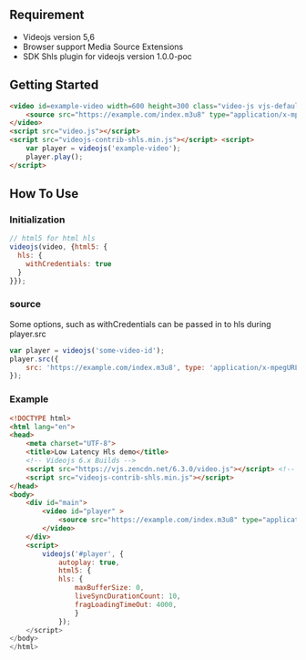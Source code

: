 ## Requirement

- Videojs version 5,6
- Browser support Media Source Extensions
- SDK Shls plugin for videojs version 1.0.0-poc

## Getting Started

```html
<video id=example-video width=600 height=300 class="video-js vjs-default-skin" controls>
    <source src="https://example.com/index.m3u8" type="application/x-mpegURL">
</video>
<script src="video.js"></script>
<script src="videojs-contrib-shls.min.js"></script> <script>
    var player = videojs('example-video'); 
    player.play();
</script>
```

## How To Use

### Initialization

```javascript
// html5 for html hls
videojs(video, {html5: {
  hls: {
    withCredentials: true
  }
}});
```

### source

Some options, such as withCredentials can be passed in to hls during player.src

```javascript
var player = videojs('some-video-id');
player.src({
    src: 'https://example.com/index.m3u8', type: 'application/x-mpegURL', withCredentials: true
});
```

### Example

```html
<!DOCTYPE html> 
<html lang="en"> 
<head>
    <meta charset="UTF-8">
    <title>Low Latency Hls demo</title>
    <!-- Videojs 6.x Builds -->
    <script src="https://vjs.zencdn.net/6.3.0/video.js"></script> <!-- Sigma Videojs Plugin -->
    <script src="videojs-contrib-shls.min.js"></script>
</head>
<body>
    <div id="main">
        <video id="player" >
            <source src="https://example.com/index.m3u8" type="application/x-mpegURL"/>
        </video>
    </div>
    <script> 
        videojs('#player', {
            autoplay: true,
            html5: {
            hls: {
                maxBufferSize: 0,
                liveSyncDurationCount: 10,
                fragLoadingTimeOut: 4000,
                } 
            });
    </script>
</body>
</html>
```
